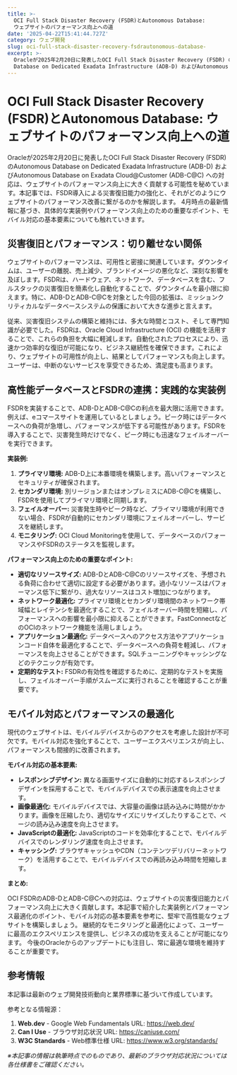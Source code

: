 ```yaml
---
title: >-
  OCI Full Stack Disaster Recovery (FSDR)とAutonomous Database:
  ウェブサイトのパフォーマンス向上への道
date: '2025-04-22T15:41:44.727Z'
category: ウェブ開発
slug: oci-full-stack-disaster-recovery-fsdrautonomous-database-
excerpt: >-
  Oracleが2025年2月20日に発表したOCI Full Stack Disaster Recovery (FSDR) のAutonomous
  Database on Dedicated Exadata Infrastructure (ADB-D) およびAutonomous Database
---
```


# OCI Full Stack Disaster Recovery (FSDR)とAutonomous Database: ウェブサイトのパフォーマンス向上への道

Oracleが2025年2月20日に発表したOCI Full Stack Disaster Recovery (FSDR) のAutonomous Database on Dedicated Exadata Infrastructure (ADB-D) およびAutonomous Database on Exadata Cloud@Customer (ADB-C@C) への対応は、ウェブサイトのパフォーマンス向上に大きく貢献する可能性を秘めています。本記事では、FSDR導入による災害復旧能力の強化と、それがどのようにウェブサイトのパフォーマンス改善に繋がるのかを解説します。  4月時点の最新情報に基づき、具体的な実装例やパフォーマンス向上のための重要なポイント、モバイル対応の基本要素についても触れていきます。


## 災害復旧とパフォーマンス：切り離せない関係

ウェブサイトのパフォーマンスは、可用性と密接に関連しています。ダウンタイムは、ユーザーの離脱、売上減少、ブランドイメージの悪化など、深刻な影響を及ぼします。FSDRは、ハードウェア、ネットワーク、データベースを含む、フルスタックの災害復旧を簡素化し自動化することで、ダウンタイムを最小限に抑えます。特に、ADB-DとADB-C@Cを対象とした今回の拡張は、ミッションクリティカルなデータベースシステムの保護において大きな進歩と言えます。

従来、災害復旧システムの構築と維持には、多大な時間とコスト、そして専門知識が必要でした。FSDRは、Oracle Cloud Infrastructure (OCI) の機能を活用することで、これらの負担を大幅に軽減します。自動化されたプロセスにより、迅速かつ効率的な復旧が可能になり、ビジネス継続性を確保できます。これにより、ウェブサイトの可用性が向上し、結果としてパフォーマンスも向上します。ユーザーは、中断のないサービスを享受できるため、満足度も高まります。


## 高性能データベースとFSDRの連携：実践的な実装例

FSDRを実装することで、ADB-DとADB-C@Cの利点を最大限に活用できます。例えば、eコマースサイトを運用しているとしましょう。ピーク時にはデータベースへの負荷が急増し、パフォーマンスが低下する可能性があります。FSDRを導入することで、災害発生時だけでなく、ピーク時にも迅速なフェイルオーバーを実行できます。

**実装例:**

1. **プライマリ環境:** ADB-D上に本番環境を構築します。高いパフォーマンスとセキュリティが確保されます。
2. **セカンダリ環境:** 別リージョンまたはオンプレミスにADB-C@Cを構築し、FSDRを使用してプライマリ環境と同期します。
3. **フェイルオーバー:** 災害発生時やピーク時など、プライマリ環境が利用できない場合、FSDRが自動的にセカンダリ環境にフェイルオーバーし、サービスを継続します。
4. **モニタリング:** OCI Cloud Monitoringを使用して、データベースのパフォーマンスやFSDRのステータスを監視します。


**パフォーマンス向上のための重要なポイント:**

* **適切なリソースサイズ:** ADB-DとADB-C@Cのリソースサイズを、予想される負荷に合わせて適切に設定する必要があります。過小なリソースはパフォーマンス低下に繋がり、過大なリソースはコスト増加につながります。
* **ネットワーク最適化:** プライマリ環境とセカンダリ環境間のネットワーク帯域幅とレイテンシを最適化することで、フェイルオーバー時間を短縮し、パフォーマンスへの影響を最小限に抑えることができます。FastConnectなどのOCIのネットワーク機能を活用しましょう。
* **アプリケーション最適化:** データベースへのアクセス方法やアプリケーションコード自体を最適化することで、データベースへの負荷を軽減し、パフォーマンスを向上させることができます。SQLチューニングやキャッシングなどのテクニックが有効です。
* **定期的なテスト:** FSDRの有効性を確認するために、定期的なテストを実施し、フェイルオーバー手順がスムーズに実行されることを確認することが重要です。


## モバイル対応とパフォーマンスの最適化

現代のウェブサイトは、モバイルデバイスからのアクセスを考慮した設計が不可欠です。モバイル対応を強化することで、ユーザーエクスペリエンスが向上し、パフォーマンスも間接的に改善されます。

**モバイル対応の基本要素:**

* **レスポンシブデザイン:** 異なる画面サイズに自動的に対応するレスポンシブデザインを採用することで、モバイルデバイスでの表示速度を向上させます。
* **画像最適化:** モバイルデバイスでは、大容量の画像は読み込みに時間がかかります。画像を圧縮したり、適切なサイズにリサイズしたりすることで、ページの読み込み速度を向上させます。
* **JavaScriptの最適化:** JavaScriptのコードを効率化することで、モバイルデバイスでのレンダリング速度を向上させます。
* **キャッシング:** ブラウザキャッシュやCDN（コンテンツデリバリーネットワーク）を活用することで、モバイルデバイスでの再読み込み時間を短縮します。


**まとめ:**

OCI FSDRのADB-DとADB-C@Cへの対応は、ウェブサイトの災害復旧能力とパフォーマンス向上に大きく貢献します。本記事で紹介した実装例とパフォーマンス最適化のポイント、モバイル対応の基本要素を参考に、堅牢で高性能なウェブサイトを構築しましょう。  継続的なモニタリングと最適化によって、ユーザーに最高のエクスペリエンスを提供し、ビジネスの成功を支えることが可能になります。  今後のOracleからのアップデートにも注目し、常に最適な環境を維持することが重要です。


## 参考情報

本記事は最新のウェブ開発技術動向と業界標準に基づいて作成しています。

参考となる情報源：
1. **Web.dev** - Google Web Fundamentals
   URL: https://web.dev/
2. **Can I Use** - ブラウザ対応状況
   URL: https://caniuse.com/
3. **W3C Standards** - Web標準仕様
   URL: https://www.w3.org/standards/

*※本記事の情報は執筆時点でのものであり、最新のブラウザ対応状況については各仕様書をご確認ください。*
